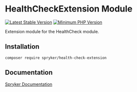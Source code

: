 # HealthCheckExtension Module
[![Latest Stable Version](https://poser.pugx.org/spryker/health-check-extension/v/stable.svg)](https://packagist.org/packages/spryker/health-check-extension)
[![Minimum PHP Version](https://img.shields.io/badge/php-%3E%3D%208.0-8892BF.svg)](https://php.net/)

Extension module for the HealthCheck module.

## Installation

```
composer require spryker/health-check-extension
```

## Documentation

[Spryker Documentation](https://docs.spryker.com)
